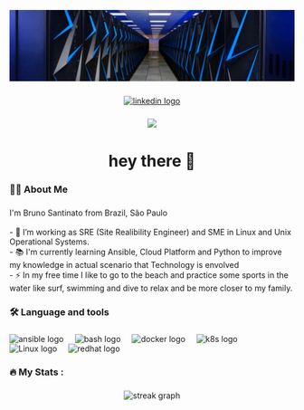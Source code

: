 ![<div align="center">](https://github.com/blsantinato/blsantinato/blob/main/images/profile1.jpeg)
</div>

###
<div align="center">
  <a href="https://www.linkedin.com/in/bruno-luis-santinato/">
    <img src="https://img.shields.io/static/v1?message=LinkedIn&logo=linkedin&label=&color=0077B5&logoColor=white&labelColor=&style=for-the-badge" height="25" alt="linkedin logo" />
  </a>
</div>


###

<div align="center">
  <img src="https://visitor-badge.laobi.icu/badge?page_id=blsantinato.blsantinato"  />
</div>

###

<h1 align="center">hey there 👋</h1>

###

<h3 align="left">👩‍💻  About Me</h3>

###

<p align="left">I'm Bruno Santinato from Brazil, São Paulo<br><br>- 🔭 I’m working as SRE (Site Realibility Engineer) and SME in Linux and Unix Operational Systems.<br>- 📚 I'm currently learning Ansible, Cloud Platform and Python to improve my knowledge in actual scenario that Technology is envolved<br>- ⚡ In my free time I like to go to the beach and practice some sports in the water like surf, swimming and dive to relax and be more closer to my family.</p>

###

<h3 align="left">🛠 Language and tools</h3>

###

<div align="left">
  <img src="https://cdn.jsdelivr.net/gh/devicons/devicon/icons/ansible/ansible-original-wordmark.svg" height="40" alt="ansible logo"  />
  <img width="12" />
  <img src="https://cdn.jsdelivr.net/gh/devicons/devicon/icons/bash/bash-original.svg" height="40" alt="bash logo"  />
  <img width="12" />
  <img src="https://cdn.jsdelivr.net/gh/devicons/devicon/icons/docker/docker-original-wordmark.svg" height="40" alt="docker logo"  />
  <img width="12" />
  <img src="https://cdn.jsdelivr.net/gh/devicons/devicon/icons/kubernetes/kubernetes-original-wordmark.svg" height="40" alt="k8s logo"  />
  <img width="12" />
  <img src="https://cdn.jsdelivr.net/gh/devicons/devicon/icons/linux/linux-original.svg" height="40" alt="Linux logo"  />
  <img width="12" />
  <img src="https://cdn.jsdelivr.net/gh/devicons/devicon/icons/redhat/redhat-original.svg" height="40" alt="redhat logo"  />
  
</div>

###

<h3 align="left">🔥   My Stats :</h3>

###

<div align="center">
  <img src="https://streak-stats.demolab.com/?user=blsantinato&locale=en&mode=daily&theme=dark&hide_border=false&border_radius=5&order=3" height="220" alt="streak graph"  />
</div>

###

